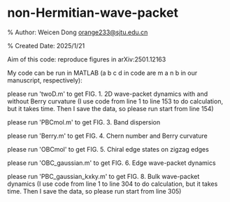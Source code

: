 # non-Hermitian-wave-packet

% Author: Weicen Dong <orange233@sjtu.edu.cn>

% Created Date: 2025/1/21

Aim of this code: reproduce figures in arXiv:2501.12163

My code can be run in MATLAB (a b c d in code are m a n b in our manuscript, respectively):

please run 'twoD.m' to get FIG. 1. 2D wave-packet dynamics with and without Berry curvature (I use code from line 1 to line 153 to do calculation, but it takes time. Then I save the data, so please run start from line 154)

please run 'PBCmol.m' to get FIG. 3. Band dispersion

please run 'Berry.m' to get FIG. 4. Chern number and Berry curvature

please run 'OBCmol' to get FIG. 5. Chiral edge states on zigzag edges

please run 'OBC_gaussian.m' to get FIG. 6. Edge wave-packet dynamics

please run 'PBC_gaussian_kxky.m' to get FIG. 8. Bulk wave-packet dynamics (I use code from line 1 to line 304 to do calculation, but it takes time. Then I save the data, so please run start from line 305)
